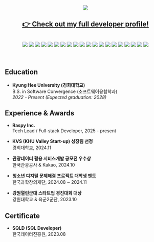 <!-- 상단 웨이브 애니메이션 SVG -->
<p align="center">
  <img src="https://capsule-render.vercel.app/api?type=waving&color=0:7F52FF,100:2496ED&height=200&section=header&text=Woojin%20Kim%20%7C%20Kotlin%20Backend%20Developer&fontSize=40&fontAlignY=40&fontColor=FFFFFF&descAlign=70&descAlignY=70" />

</p>

<h2 align="center">
  <a href="https://xhae000.github.io/profile"><u><b>👉 Check out my full developer profile!</b></u></a>
</h2>
<br>

<div align="center">
  <!-- Languages -->
  <img src="https://img.shields.io/badge/Kotlin-7F52FF?style=for-the-badge&logo=kotlin&logoColor=white"/>
  <img src="https://img.shields.io/badge/Java-007396?style=for-the-badge&logo=openjdk&logoColor=white"/>

  <!-- Back-end Frameworks -->
  <img src="https://img.shields.io/badge/Spring Boot-6DB33F?style=for-the-badge&logo=springboot&logoColor=white"/>
  <img src="https://img.shields.io/badge/Spring Security-6DB33F?style=for-the-badge&logo=springsecurity&logoColor=white"/>
  <img src="https://img.shields.io/badge/Spring Data JPA-59666C?style=for-the-badge&logo=hibernate&logoColor=white"/>
  <img src="https://img.shields.io/badge/OpenAPI(Swagger)-85EA2D?style=for-the-badge&logo=swagger&logoColor=white"/>
  <img src="https://img.shields.io/badge/WebSocket-85EA2D?style=for-the-badge&logo=websocket&logoColor=white"/>
  <img src="https://img.shields.io/badge/Redis-DC382D?style=for-the-badge&logo=redis&logoColor=white"/>
  
  <!-- Databases -->
  <img src="https://img.shields.io/badge/MySQL-4479A1?style=for-the-badge&logo=mysql&logoColor=white"/>
  <img src="https://img.shields.io/badge/H2-00599C?style=for-the-badge&logo=h2&logoColor=white"/>
  
  <!-- Infra / DevOps -->
  <img src="https://img.shields.io/badge/AWS EC2-FF9900?style=for-the-badge&logo=amazonec2&logoColor=white"/>
  <img src="https://img.shields.io/badge/S3-569A31?style=for-the-badge&logo=amazons3&logoColor=white"/>
  <img src="https://img.shields.io/badge/Docker-2496ED?style=for-the-badge&logo=docker&logoColor=white"/>
  <img src="https://img.shields.io/badge/GitHub Actions-2088FF?style=for-the-badge&logo=githubactions&logoColor=white"/>
  
  <!-- Testing -->
  <img src="https://img.shields.io/badge/JUnit-25A162?style=for-the-badge&logo=junit5&logoColor=white"/>
  <img src="https://img.shields.io/badge/Mockito-FFB300?style=for-the-badge&logo=mockito&logoColor=white"/>

  <!-- Collaboration & Docs -->
  <img src="https://img.shields.io/badge/GitHub-181717?style=for-the-badge&logo=github&logoColor=white"/>
  <img src="https://img.shields.io/badge/Notion-000000?style=for-the-badge&logo=notion&logoColor=white"/>
  <img src="https://img.shields.io/badge/Figma-F24E1E?style=for-the-badge&logo=figma&logoColor=white"/>
  <img src="https://img.shields.io/badge/Slack-4A154B?style=for-the-badge&logo=slack&logoColor=white"/>

</div>
<br><br>

## Education
- **Kyung Hee University (경희대학교)**  
  B.S. in Software Convergence (소프트웨어융합학과)  
  *2022 - Present (Expected graduation: 2028)*


## Experience & Awards

- **Raspy Inc.**
<br>Tech Lead / Full-stack Developer, 2025 - present

- **KVS (KHU Valley Start-up) 성장팀 선정**
<br>경희대학교, 2024.11  

- **관광데이터 활용 서비스개발 공모전 우수상**
  <br>한국관광공사 & Kakao, 2024.10  

- **청소년 디지털 문제해결 프로젝트 대학생 멘토**
  <br>한국과학창의재단, 2024.08 ~ 2024.11  

- **강원열린군대 스타트업 경진대회 대상**
  <br>강원대학교 & 육군2군단, 2023.10  

## Certificate
- **SQLD (SQL Developer)**
  <br>한국데이터진흥원, 2023.08
